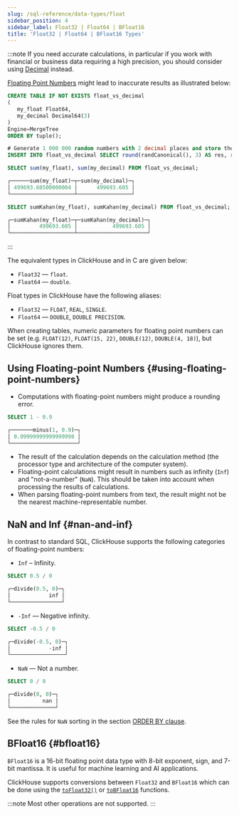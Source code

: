 ```yaml
---
slug: /sql-reference/data-types/float
sidebar_position: 4
sidebar_label: Float32 | Float64 | BFloat16
title: 'Float32 | Float64 | BFloat16 Types'
---
```


:::note
If you need accurate calculations, in particular if you work with financial or business data requiring a high precision, you should consider using [Decimal](../data-types/decimal.md) instead. 

[Floating Point Numbers](https://en.wikipedia.org/wiki/IEEE_754) might lead to inaccurate results as illustrated below:

```sql
CREATE TABLE IF NOT EXISTS float_vs_decimal
(
   my_float Float64,
   my_decimal Decimal64(3)
)
Engine=MergeTree
ORDER BY tuple();

# Generate 1 000 000 random numbers with 2 decimal places and store them as a float and as a decimal
INSERT INTO float_vs_decimal SELECT round(randCanonical(), 3) AS res, res FROM system.numbers LIMIT 1000000;
```
```sql
SELECT sum(my_float), sum(my_decimal) FROM float_vs_decimal;

┌──────sum(my_float)─┬─sum(my_decimal)─┐
│ 499693.60500000004 │      499693.605 │
└────────────────────┴─────────────────┘

SELECT sumKahan(my_float), sumKahan(my_decimal) FROM float_vs_decimal;

┌─sumKahan(my_float)─┬─sumKahan(my_decimal)─┐
│         499693.605 │           499693.605 │
└────────────────────┴──────────────────────┘
```
:::

The equivalent types in ClickHouse and in C are given below:

- `Float32` — `float`.
- `Float64` — `double`.

Float types in ClickHouse have the following aliases:

- `Float32` — `FLOAT`, `REAL`, `SINGLE`.
- `Float64` — `DOUBLE`, `DOUBLE PRECISION`.

When creating tables, numeric parameters for floating point numbers can be set (e.g. `FLOAT(12)`, `FLOAT(15, 22)`, `DOUBLE(12)`, `DOUBLE(4, 18)`), but ClickHouse ignores them.

## Using Floating-point Numbers {#using-floating-point-numbers}

- Computations with floating-point numbers might produce a rounding error.

<!-- -->

``` sql
SELECT 1 - 0.9

┌───────minus(1, 0.9)─┐
│ 0.09999999999999998 │
└─────────────────────┘
```

- The result of the calculation depends on the calculation method (the processor type and architecture of the computer system).
- Floating-point calculations might result in numbers such as infinity (`Inf`) and "not-a-number" (`NaN`). This should be taken into account when processing the results of calculations.
- When parsing floating-point numbers from text, the result might not be the nearest machine-representable number.

## NaN and Inf {#nan-and-inf}

In contrast to standard SQL, ClickHouse supports the following categories of floating-point numbers:

- `Inf` – Infinity.

<!-- -->

``` sql
SELECT 0.5 / 0

┌─divide(0.5, 0)─┐
│            inf │
└────────────────┘
```

- `-Inf` — Negative infinity.

<!-- -->

``` sql
SELECT -0.5 / 0

┌─divide(-0.5, 0)─┐
│            -inf │
└─────────────────┘
```

- `NaN` — Not a number.

<!-- -->

``` sql
SELECT 0 / 0

┌─divide(0, 0)─┐
│          nan │
└──────────────┘
```

See the rules for `NaN` sorting in the section [ORDER BY clause](../../sql-reference/statements/select/order-by.md).

## BFloat16 {#bfloat16}

`BFloat16` is a 16-bit floating point data type with 8-bit exponent, sign, and 7-bit mantissa. 
It is useful for machine learning and AI applications.

ClickHouse supports conversions between `Float32` and `BFloat16` which 
can be done using the [`toFloat32()`](../functions/type-conversion-functions.md/#tofloat32) or [`toBFloat16`](../functions/type-conversion-functions.md/#tobfloat16) functions.

:::note
Most other operations are not supported.
:::
